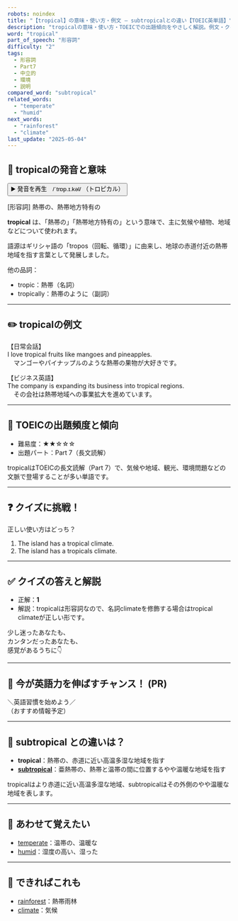 ```yaml
---
robots: noindex
title: "【tropical】の意味・使い方・例文 ― subtropicalとの違い【TOEIC英単語】"
description: "tropicalの意味・使い方・TOEICでの出題傾向をやさしく解説。例文・クイズ付きでsubtropicalとの違いもわかりやすく学べます。"
word: "tropical"
part_of_speech: "形容詞"
difficulty: "2"
tags:
  - 形容詞
  - Part7
  - 中立的
  - 環境
  - 説明
compared_word: "subtropical"
related_words:
  - "temperate"
  - "humid"
next_words:
  - "rainforest"
  - "climate"
last_update: "2025-05-04"
---
```


## 🔰 tropicalの発音と意味

<button class="play-audio" onclick="playTTS('tropical')">
  <span class="play-audio-main">
    ▶️ 発音を再生　/ˈtrɒp.ɪ.kəl/
  </span>
  <span class="play-audio-sub">
    （トロピカル）
  </span>
</button>

[形容詞] 熱帯の、熱帯地方特有の

**tropical** は、「熱帯の」「熱帯地方特有の」という意味で、主に気候や植物、地域などについて使われます。

語源はギリシャ語の「tropos（回転、循環）」に由来し、地球の赤道付近の熱帯地域を指す言葉として発展しました。

他の品詞：  
- tropic：熱帯（名詞）
- tropically：熱帯のように（副詞）

---

## ✏️ tropicalの例文

【日常会話】  
I love tropical fruits like mangoes and pineapples.  
　マンゴーやパイナップルのような熱帯の果物が大好きです。

【ビジネス英語】  
The company is expanding its business into tropical regions.  
　その会社は熱帯地域への事業拡大を進めています。

---

## 🎯 TOEICの出題頻度と傾向

- 難易度：★★☆☆☆
- 出題パート：Part 7（長文読解）

tropicalはTOEICの長文読解（Part 7）で、気候や地域、観光、環境問題などの文脈で登場することが多い単語です。

---

## ❓ クイズに挑戦！

正しい使い方はどっち？

1. The island has a tropical climate.  
2. The island has a tropicals climate.

---

## ✅ クイズの答えと解説

- 正解：**1**
- 解説：tropicalは形容詞なので、名詞climateを修飾する場合はtropical climateが正しい形です。

少し迷ったあなたも、  
カンタンだったあなたも、  
感覚があるうちに👇️

---

## 🚀 今が英語力を伸ばすチャンス！ (PR)

<div class="info-center">
＼英語習慣を始めよう／<br>  
（おすすめ情報予定）
</div>

---

## 🤔  subtropical との違いは？

- **tropical**：熱帯の、赤道に近い高温多湿な地域を指す
- **[subtropical](/word/subtropical)**：亜熱帯の、熱帯と温帯の間に位置するやや温暖な地域を指す

tropicalはより赤道に近い高温多湿な地域、subtropicalはその外側のやや温暖な地域を表します。

---

## 🧩 あわせて覚えたい

- [temperate](/word/temperate)：温帯の、温暖な
- [humid](/word/humid)：湿度の高い、湿った

---

## 📖 できればこれも

- [rainforest](/word/rainforest)：熱帯雨林
- [climate](/word/climate)：気候

<!-- cvid: aid25_bid13 -->
